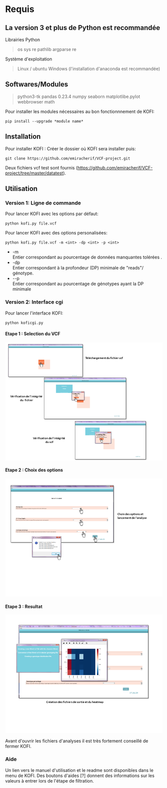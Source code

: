 # Requis

## La version 3 et plus de Python est recommandée 
Librairies Python
> os
> sys
> re
> pathlib
> argparse
> re

Système d'exploitation 
> Linux / ubuntu 
> Windows (l'installation d'anaconda est recommandée) 

## Softwares/Modules
> python3-tk
> pandas 0.23.4
> numpy
> seaborn
> matplotlibe.pylot
> webbrowser
> math

Pour installer les modules nécessaires au bon fonctionnnement de KOFI:
```
pip install --upgrade *module name*
```
## Installation
Pour installer KOFI :
Créer le dossier où KOFI sera installer puis:
```
git clone https://github.com/emiracherif/VCF-project.git
```
Deux fichiers vcf test sont fournis (https://github.com/emiracherif/VCF-project/tree/master/datatest).
## Utilisation
### Version 1: Ligne de commande
Pour lancer KOFI avec les options par défaut:
```
python kofi.py file.vcf
```

Pour lancer KOFI avec des options personalisées:
```
python kofi.py file.vcf -m <int> -dp <int> -p <int>
```
- -m  
Entier correspondant au pourcentage de données manquantes tolérées . 
- -dp  
Entier correspondant à la profondeur (DP) minimale de "reads"/ génotype.
- --p  
Entier correspondant au pourcentage de génotypes ayant la DP minimale

### Version 2: Interface cgi
Pour lancer l'interface KOFI:
```
python koficgi.py
```
#### Etape 1 : Selection du VCF
![](images/KOFIFinterface.png)
#### Etape 2 : Choix des options
![](images/KOFIFAna.png) 
#### Etape 3 : Resultat
![](images/KOFIResul.png)

Avant d'ouvrir les fichiers d'analyses il est très fortement conseillé de fermer KOFI.

### Aide

Un lien vers le manuel d'utilisation et le readme sont disponibles dans le menu de KOFI.
Des boutons d'aides [?] donnent des informations sur les valeurs à entrer lors de l'étape de filtration.

